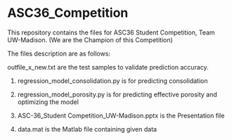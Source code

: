 # ASC36_Competition
This repository contains the files for ASC36 Student Competition, Team UW-Madison. (We are the Champion of this Competition)

The files description are as follows:

outfile_x_new.txt are the test samples to validate prediction accuracy.

1. regression_model_consolidation.py is for predicting consolidation

2. regression_model_porosity.py is for predicting effective porosity and optimizing the model

3. ASC-36_Student Competition_UW-Madison.pptx is the Presentation file

4. data.mat is the Matlab file containing given data
